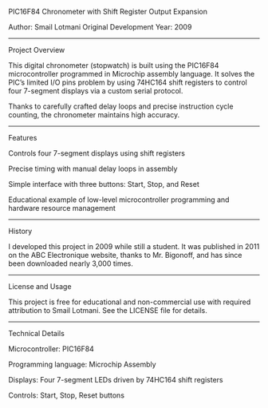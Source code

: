 PIC16F84 Chronometer with Shift Register Output Expansion

Author: Smail Lotmani
Original Development Year: 2009


---

Project Overview

This digital chronometer (stopwatch) is built using the PIC16F84 microcontroller programmed in Microchip assembly language. It solves the PIC’s limited I/O pins problem by using 74HC164 shift registers to control four 7-segment displays via a custom serial protocol.

Thanks to carefully crafted delay loops and precise instruction cycle counting, the chronometer maintains high accuracy.


---

Features

Controls four 7-segment displays using shift registers

Precise timing with manual delay loops in assembly

Simple interface with three buttons: Start, Stop, and Reset

Educational example of low-level microcontroller programming and hardware resource management



---

History

I developed this project in 2009 while still a student. It was published in 2011 on the ABC Electronique website, thanks to Mr. Bigonoff, and has since been downloaded nearly 3,000 times.


---

License and Usage

This project is free for educational and non-commercial use with required attribution to Smail Lotmani. See the LICENSE file for details.


---

Technical Details

Microcontroller: PIC16F84

Programming language: Microchip Assembly

Displays: Four 7-segment LEDs driven by 74HC164 shift registers

Controls: Start, Stop, Reset buttons
